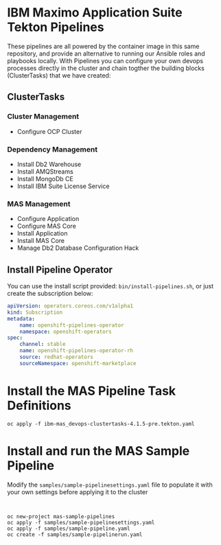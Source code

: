 # IBM Maximo Application Suite Tekton Pipelines

These pipelines are all powered by the container image in this same repository, and provide an alternative to running our Ansible roles and playbooks locally.  With Pipelines you can configure your own devops processes directly in the cluster and chain togther the building blocks (ClusterTasks) that we have created:

## ClusterTasks

### Cluster Management
- Configure OCP Cluster

### Dependency Management
- Install Db2 Warehouse
- Install AMQStreams
- Install MongoDb CE
- Install IBM Suite License Service

### MAS Management
- Configure Application
- Configure MAS Core
- Install Application
- Install MAS Core
- Manage Db2 Database Configuration Hack


## Install Pipeline Operator
You can use the install script provided: `bin/install-pipelines.sh`, or just create the subscription below:

```yaml
apiVersion: operators.coreos.com/v1alpha1
kind: Subscription
metadata:
    name: openshift-pipelines-operator
    namespace: openshift-operators
spec:
    channel: stable
    name: openshift-pipelines-operator-rh
    source: redhat-operators
    sourceNamespace: openshift-marketplace
```


# Install the MAS Pipeline Task Definitions
```
oc apply -f ibm-mas_devops-clustertasks-4.1.5-pre.tekton.yaml
```


# Install and run the MAS Sample Pipeline
Modify the `samples/sample-pipelinesettings.yaml` file to populate it with your own settings before applying it to the cluster

```


oc new-project mas-sample-pipelines
oc apply -f samples/sample-pipelinesettings.yaml
oc apply -f samples/sample-pipeline.yaml
oc create -f samples/sample-pipelinerun.yaml
```
